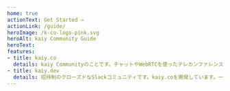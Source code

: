 ```yaml
---
home: true
actionText: Get Started →
actionLink: /guide/
heroImage: /k-co-logo-pink.svg
heroAlt: kaiy Community Guide
heroText: 
features:
- title: kaiy.co
  details: kaiy Communityのことです。チャットやWebRTCを使ったテレカンファレンスシステムを実装しています。
- title: kaiy.dev
  details: 招待制のクローズドなSlackコミュニティです。kaiy.coを開発しています。一緒に開発をされたい方は、kaiy.devのメンバーに直接メッセージをいただけますとご対応いたします。
---
```

